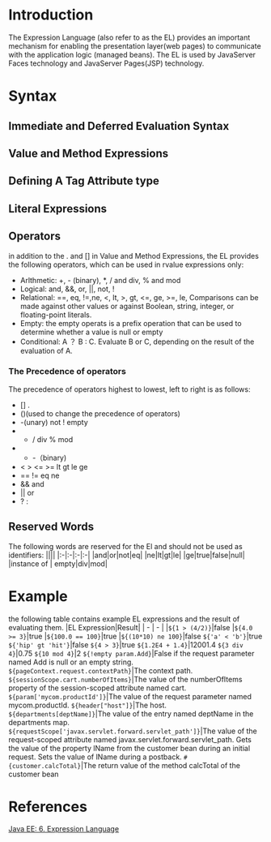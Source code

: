 # Introduction
The Expression Language (also refer to as the EL) provides an important mechanism for enabling the presentation layer(web pages) to communicate with the application logic (managed beans).
The EL is used by JavaServer Faces technology and JavaServer Pages(JSP) technology.

 # Syntax
## Immediate and Deferred Evaluation Syntax

## Value and Method Expressions

## Defining  A Tag Attribute type

## Literal Expressions

## Operators
in addition to the . and [] in Value and Method Expressions, the EL provides the following operators, which can be used in rvalue expressions only:
* Arlthmetic: +, - (binary), *, / and div, % and mod
* Logical: and, &&, or, ||, not, !
* Relational: ==, eq, !=,ne, <, lt, >, gt, <=, ge, >=, le, Comparisons can be made against other values or against Boolean, string, integer, or floating-point literals.
* Empty: the empty operats is a prefix operation that can be used to determine whether a value is null or empty
* Conditional: A ？ B : C. Evaluate B or C, depending on the result of the evaluation of A.

### The Precedence of operators
The precedence of operators highest to lowest, left to right is as follows:
* [] .
* ()(used to change the precedence of operators)
* -(unary) not ! empty
* * / div % mod
* + -（binary)
* < > <= >= lt gt le ge
* == != eq ne
* && and
* || or
* ? :
## Reserved Words
The following words are reserved for the El and should not be used as identifiers:
||||
|:-|:-|:-|:-|
|and|or|not|eq|
|ne|lt|gt|le|
|ge|true|false|null|
|instance of | empty|div|mod|
 # Example
the following table contains example EL expressions and the result of evaluating them.
|EL Expression|Result|
| -           | -   |
|```${1 > (4/2)}```|false
|```${4.0 >= 3}```|true
|```${100.0 == 100}```|true
|```${(10*10) ne 100}```|false
```${'a' < 'b'}```|true
```${'hip' gt 'hit'}```|false
```${4 > 3}```|true
```${1.2E4 + 1.4}```|12001.4
```${3 div 4}```|0.75
```${10 mod 4}```|2
```${!empty param.Add}```|False if the request parameter named Add is null or an empty string.
```${pageContext.request.contextPath}```|The context path.
```${sessionScope.cart.numberOfItems}```|The value of the numberOfItems property of the session-scoped attribute named cart.
```${param['mycom.productId']}```|The value of the request parameter named mycom.productId.
```${header["host"]}```|The host.
```${departments[deptName]}```|The value of the entry named deptName in the departments map.
```${requestScope['javax.servlet.forward.servlet_path']}```|The value of the request-scoped attribute named javax.servlet.forward.servlet_path.
Gets the value of the property lName from the customer bean during an initial request. Sets the value of lName during a postback.
```#{customer.calcTotal}```|The return value of the method calcTotal of the customer bean


 # References
 [Java EE: 6. Expression Language ](https://docs.oracle.com/javaee/6/tutorial/doc/bnaim.html)
